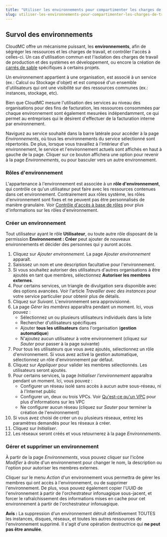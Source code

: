 ```yaml
---
title: "Utiliser les environnements pour compartimenter les charges de travail et les utilisateurs"
slug: utiliser-les-environnements-pour-compartimenter-les-charges-de-travail-et-les-utilisateurs
---
```



## Survol des environnements

CloudMC offre un mécanisme puissant, les **environnements**, afin de ségréger les ressources et les charges de travail, et contrôler l'accès à celles-ci. Un cas d'utilisation commun est l'isolation des charges de travail de production et des systèmes en développement, ou encore la création de [carrés de sable](https://fr.wikipedia.org/wiki/Sandbox_%28s%C3%A9curit%C3%A9_informatique%29) spécifiques à certains projets.

Un environnement appartient à une organisation, est associé à un service (ex.: Calcul ou Stockage d'objet) et est composé d'un ensemble d'utilisateurs qui ont une visibilité sur des ressources communes (ex.: instances, stockage, etc).

Bien que CloudMC mesure l'utilisation des services au niveau des organisations pour des fins de facturation, les ressources consommées par chaque environnement sont également mesurées indépendamment, ce qui permet au entreprises qui le désirent d'effectuer de la facturation interne par environnement.

Naviguez au service souhaité dans la barre latérale pour accéder à la page *Environnements*, où tous les environnements du service sélectionné sont répertoriés. De plus, lorsque vous travaillez à l'intérieur d'un environnement, le service et l'environnement actuels sont affichés en haut à gauche de la page. Cliquer sur ce bouton affichera une option pour revenir à la page *Environnements*, ou pour basculer vers un autre environnement.

### Rôles d'environnement

L'appartenance à l'environnement est associée à un **rôle d'environnement**, qui contrôle ce qu'un utilisateur peut faire avec les ressources contenues dans cet environnement. Contrairement aux rôles système, les rôles d'environnement sont fixes et ne peuvent pas être personnalisés de manière granulaire.  Voir [Contrôle d'accès à base de rôles](../administration/rbac.md) pour plus d'informations sur les rôles d'environnement.

### Créer un environnement

Tout utilisateur ayant le rôle **Utilisateur**, ou toute autre rôle disposant de la permission **Environnement : Créer** peut ajouter de nouveaux environnements et décider des personnes qui y auront accès.

1. Cliquez sur *Ajouter environnement*. La page *Ajouter environnement* apparaît.
1. Saisissez un nom et une description facultative pour l'environnement.
1. Si vous souhaitez autoriser des utilisateurs d'autres organisations à être ajoutés en tant que membres, sélectionnez **Autoriser les membres externes**.
1. Pour certains services, un triangle de divulgation sera disponible avec des options avancées. Voir l'article *Travailler avec des instances* pour votre service particulier pour obtenir plus de détails.
1. Cliquez sur *Suivant*. L'environnement sera approvisionné.
1. La page *Gérer les membres* apparaîtra pendant un moment. Ici, vous pouvez :
    - Sélectionnez un ou plusieurs utilisateurs individuels dans la liste
    - Rechercher d'utilisateurs spécifiques
    - Ajouter **tous les utilisateurs** dans l'organisation (**gestion automatique**)
    - N'ajoutez aucun utilisateur à votre environnement (cliquez sur *Sauter* pour passer à la page suivante)
1. Pour tous les utilisateurs que vous avez ajoutés, sélectionnez un rôle d'environnement. Si vous avez activé la gestion automatique, sélectionnez un rôle d'environnement par défaut.
1. Cliquez sur *Appliquer* pour valider les membres sélectionnés. Les utilisateurs seront ajoutés.
1. Pour certains services, la page *Initialiser l'environnement* apparaîtra pendant un moment. Ici, vous pouvez :
    - Configurer un réseau isolé sans accès à aucun autre sous-réseau, ni à l'Internet public
    - Configurer un, deux ou trois VPCs. Voir [Qu'est-ce qu'un VPC](what-is-a-vpc.md) pour plus d'informations sur les VPC
    - Ne configurer aucun réseau (cliquez sur *Sauter* pour terminer la création de l'environnement)
1. Si vous avez choisi de créer un ou plusieurs réseaux, entrez les paramètres demandés pour les réseaux à créer.
1. Cliquez sur *Initialiser*.
1. Les réseaux seront créés et vous retournerez à la page *Environnements*.

### Gérer et supprimer un environnement

À partir de la page *Environnements*, vous pouvez cliquer sur l'icône *Modifier* à droite d'un environnement pour changer le nom, la description ou l'option pour autoriser les membres externes.

Cliquer sur le menu *Action* d'un environnement vous permettra de gérer les membres qui ont accès à l'environnement, ou de supprimer l'environnement. De plus, vous pouvez également copier l'UUID de l'environnement à partir de l'orchestrateur infonuagique sous-jacent, et forcer le rafraîchissement des informations mises en cache pour cet environnement à partir de l'orchestrateur infonuagique.

**Avis :** La suppression d'un environnement détruit définitivement TOUTES les instances, disques, réseaux, et toutes les autres ressources de l'environnement supprimé. Il s'agit d'une opération destructrice qui **ne peut pas être annulée**.
